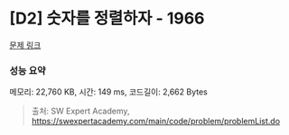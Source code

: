 # [D2] 숫자를 정렬하자 - 1966 

[문제 링크](https://swexpertacademy.com/main/code/problem/problemDetail.do?contestProbId=AV5PrmyKAWEDFAUq) 

### 성능 요약

메모리: 22,760 KB, 시간: 149 ms, 코드길이: 2,662 Bytes



> 출처: SW Expert Academy, https://swexpertacademy.com/main/code/problem/problemList.do